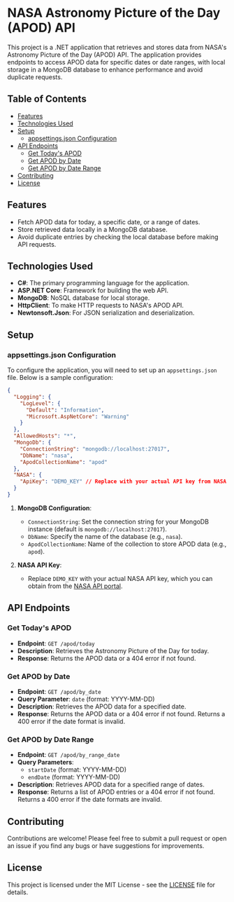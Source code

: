 # NASA Astronomy Picture of the Day (APOD) API

This project is a .NET application that retrieves and stores data from NASA's Astronomy Picture of the Day (APOD) API. The application provides endpoints to access APOD data for specific dates or date ranges, with local storage in a MongoDB database to enhance performance and avoid duplicate requests.

## Table of Contents
- [Features](#features)
- [Technologies Used](#technologies-used)
- [Setup](#setup)
  - [appsettings.json Configuration](#appsettingsjson-configuration)
- [API Endpoints](#api-endpoints)
  - [Get Today's APOD](#get-todays-apod)
  - [Get APOD by Date](#get-apod-by-date)
  - [Get APOD by Date Range](#get-apod-by-date-range)
- [Contributing](#contributing)
- [License](#license)

## Features
- Fetch APOD data for today, a specific date, or a range of dates.
- Store retrieved data locally in a MongoDB database.
- Avoid duplicate entries by checking the local database before making API requests.

## Technologies Used
- **C#**: The primary programming language for the application.
- **ASP.NET Core**: Framework for building the web API.
- **MongoDB**: NoSQL database for local storage.
- **HttpClient**: To make HTTP requests to NASA's APOD API.
- **Newtonsoft.Json**: For JSON serialization and deserialization.

## Setup

### appsettings.json Configuration

To configure the application, you will need to set up an `appsettings.json` file. Below is a sample configuration:

```json
{
  "Logging": {
    "LogLevel": {
      "Default": "Information",
      "Microsoft.AspNetCore": "Warning"
    }
  },
  "AllowedHosts": "*",
  "MongoDb": {
    "ConnectionString": "mongodb://localhost:27017",
    "DbName": "nasa",
    "ApodCollectionName": "apod"
  },
  "NASA": {
    "ApiKey": "DEMO_KEY" // Replace with your actual API key from NASA
  }
}
```

1. **MongoDB Configuration**:
   - `ConnectionString`: Set the connection string for your MongoDB instance (default is `mongodb://localhost:27017`).
   - `DbName`: Specify the name of the database (e.g., `nasa`).
   - `ApodCollectionName`: Name of the collection to store APOD data (e.g., `apod`).

2. **NASA API Key**:
   - Replace `DEMO_KEY` with your actual NASA API key, which you can obtain from the [NASA API portal](https://api.nasa.gov).

## API Endpoints

### Get Today's APOD
- **Endpoint**: `GET /apod/today`
- **Description**: Retrieves the Astronomy Picture of the Day for today.
- **Response**: Returns the APOD data or a 404 error if not found.

### Get APOD by Date
- **Endpoint**: `GET /apod/by_date`
- **Query Parameter**: `date` (format: YYYY-MM-DD)
- **Description**: Retrieves the APOD data for a specified date.
- **Response**: Returns the APOD data or a 404 error if not found. Returns a 400 error if the date format is invalid.

### Get APOD by Date Range
- **Endpoint**: `GET /apod/by_range_date`
- **Query Parameters**: 
  - `startDate` (format: YYYY-MM-DD)
  - `endDate` (format: YYYY-MM-DD)
- **Description**: Retrieves APOD data for a specified range of dates.
- **Response**: Returns a list of APOD entries or a 404 error if not found. Returns a 400 error if the date formats are invalid.

## Contributing
Contributions are welcome! Please feel free to submit a pull request or open an issue if you find any bugs or have suggestions for improvements.

## License
This project is licensed under the MIT License - see the [LICENSE](LICENSE) file for details.